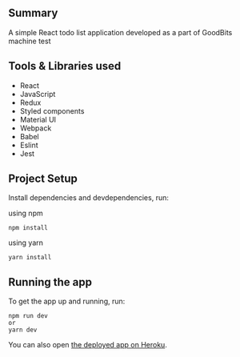 ## Summary

A simple React todo list application developed as a part of GoodBits machine test

## Tools & Libraries used

- React
- JavaScript
- Redux
- Styled components
- Material UI
- Webpack
- Babel
- Eslint
- Jest

## Project Setup

Install dependencies and devdependencies, run:

using npm

```
npm install
```

using yarn

```
yarn install
```

## Running the app

To get the app up and running, run:

```shell
npm run dev
or
yarn dev
```

You can also open
[the deployed app on Heroku](https://goodbits-todolist.web.app/).
